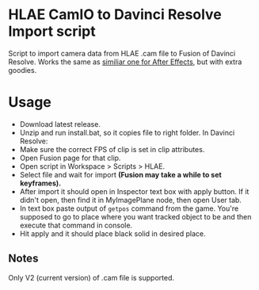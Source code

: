 # HLAE CamIO to Davinci Resolve Import script
Script to import camera data from HLAE .cam file to Fusion of Davinci Resolve.
Works the same as [similiar one for After Effects,](https://github.com/xNWP/HLAE-CamIO-To-AE) but with extra goodies.

# Usage
- Download latest release.
- Unzip and run install.bat, so it copies file to right folder.
In Davinci Resolve:
- Make sure the correct FPS of clip is set in clip attributes.
- Open Fusion page for that clip.
- Open script in Workspace > Scripts > HLAE.
- Select file and wait for import **(Fusion may take a while to set keyframes).** 
- After import it should open in Inspector text box with apply button. If it didn't open, then find it in MyImagePlane node, then open User tab.
- In text box paste output of `getpos` command from the game. You're supposed to go to place where you want tracked object to be and then execute that command in console.
- Hit apply and it should place black solid in desired place.

## Notes
Only V2 (current version) of .cam file is supported.
